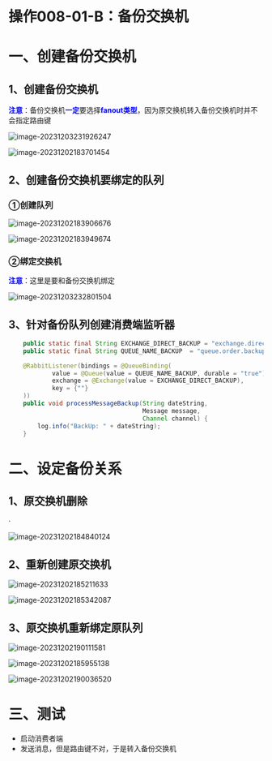 # 操作008-01-B：备份交换机

# 一、创建备份交换机

## 1、创建备份交换机

<span style="color:blue;font-weight:bolder;">注意</span>：备份交换机<span style="color:blue;font-weight:bolder;">一定</span>要选择<span style="color:blue;font-weight:bolder;">fanout类型</span>，因为原交换机转入备份交换机时并不会指定路由键

![image-20231203231926247](assets/image-20231203231926247.png)



![image-20231202183701454](assets/image-20231202183701454.png)



## 2、创建备份交换机要绑定的队列

### ①创建队列

![image-20231202183906676](assets/image-20231202183906676.png)





![image-20231202183949674](assets/image-20231202183949674.png)



### ②绑定交换机

<span style="color:blue;font-weight:bolder;">注意</span>：这里是要和备份交换机绑定

![image-20231203232801504](assets/image-20231203232801504.png)



## 3、针对备份队列创建消费端监听器

```java
    public static final String EXCHANGE_DIRECT_BACKUP = "exchange.direct.order.backup";
    public static final String QUEUE_NAME_BACKUP  = "queue.order.backup";

    @RabbitListener(bindings = @QueueBinding(
            value = @Queue(value = QUEUE_NAME_BACKUP, durable = "true"),
            exchange = @Exchange(value = EXCHANGE_DIRECT_BACKUP),
            key = {""}
    ))
    public void processMessageBackup(String dateString,
                                     Message message,
                                     Channel channel) {
        log.info("BackUp: " + dateString);
    }
```



# 二、设定备份关系

## 1、原交换机删除

·

![image-20231202184840124](assets/image-20231202184840124.png)



## 2、重新创建原交换机

![image-20231202185211633](assets/image-20231202185211633.png)



![image-20231202185342087](assets/image-20231202185342087.png)



## 3、原交换机重新绑定原队列

![image-20231202190111581](assets/image-20231202190111581.png)



![image-20231202185955138](assets/image-20231202185955138.png)



![image-20231202190036520](assets/image-20231202190036520.png)



# 三、测试

- 启动消费者端
- 发送消息，但是路由键不对，于是转入备份交换机
